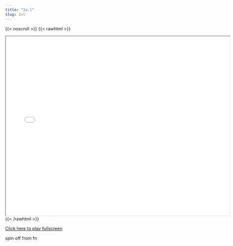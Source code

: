 ```yaml
---
title: "1v.l"
slug: 1vl
---
```


{{< noscroll >}}
{{< rawhtml >}}
<iframe width="720" height="576" name="iframe" src="/cjs-garchive/1vl/index.html"></iframe>
{{< /rawhtml >}}

[Click here to play fullscreen](/cjs-garchive/1vl)

spin off from fn
